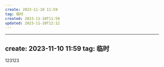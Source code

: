 ```yaml
---
create: 2023-11-10 11:59
tag: 临时
created: 2023-11-10T11:59
updated: 2023-11-10T12:12
---
```

---
create: 2023-11-10 11:59
tag: 临时
---
123123